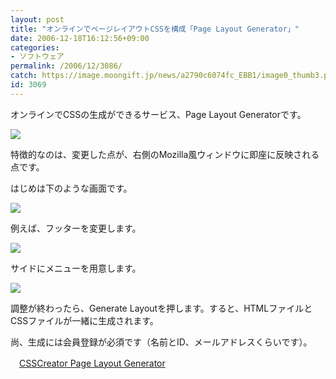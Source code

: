 ```yaml
---
layout: post
title: "オンラインでページレイアウトCSSを構成「Page Layout Generator」"
date: 2006-12-18T16:12:56+09:00
categories:
- ソフトウェア
permalink: /2006/12/3086/
catch: https://image.moongift.jp/news/a2790c6074fc_EBB1/image0_thumb3.png
id: 3069
---
```

オンラインでCSSの生成ができるサービス、Page Layout Generatorです。

 

[![](https://image.moongift.jp/news/a2790c6074fc_EBB1/image0_thumb.png)](https://image.moongift.jp/news/a2790c6074fc_EBB1/image02.png)

 

特徴的なのは、変更した点が、右側のMozilla風ウィンドウに即座に反映される点です。

 

はじめは下のような画面です。

 

[![](https://image.moongift.jp/news/a2790c6074fc_EBB1/image0_thumb2.png)](https://image.moongift.jp/news/a2790c6074fc_EBB1/image06.png)

 

例えば、フッターを変更します。

 

[![](https://image.moongift.jp/news/a2790c6074fc_EBB1/image0_thumb3.png)](https://image.moongift.jp/news/a2790c6074fc_EBB1/image09.png)

 

サイドにメニューを用意します。

 

[![](https://image.moongift.jp/news/a2790c6074fc_EBB1/image0_thumb4.png)](https://image.moongift.jp/news/a2790c6074fc_EBB1/image012.png)

 

調整が終わったら、Generate Layoutを押します。すると、HTMLファイルとCSSファイルが一緒に生成されます。

 

尚、生成には会員登録が必須です（名前とID、メールアドレスくらいです）。

 

　[CSSCreator Page Layout Generator](http://www.csscreator.com/version2/pagelayout.php)


